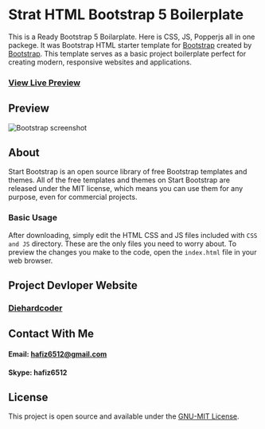 # Strat HTML Bootstrap 5 Boilerplate
 This is a Ready Bootstrap 5 Boilarplate. Here is CSS, JS, Popperjs all in one packege. It was Bootstrap HTML starter template for [Bootstrap](https://getbootstrap.com/) created by [Bootstrap](https://getbootstrap.com). This template serves as a basic project boilerplate perfect for creating modern, responsive websites and applications.


### [View Live Preview](https://hafiz6512.github.io/HTML-Bootstrap-5-Boilerplate/)

## Preview

![Bootstrap screenshot](https://github.com/hafiz6512/HTML-Bootstrap-5-Boilerplate/blob/master/screenshot.png)


## About

Start Bootstrap is an open source library of free Bootstrap templates and themes. All of the free templates and themes on Start Bootstrap are released under the MIT license, which means you can use them for any purpose, even for commercial projects.

### Basic Usage

After downloading, simply edit the HTML CSS and JS files included with `CSS and JS` directory. These are the only files you need to worry about. To preview the changes you make to the code, open the `index.html` file in your web browser.


## Project Devloper Website
### [Diehardcoder](http://diehardcoder.com)

## Contact With Me
#### Email: hafiz6512@gmail.com
#### Skype: hafiz6512

## License

This project is open source and available under the [GNU-MIT License](./LICENSE).